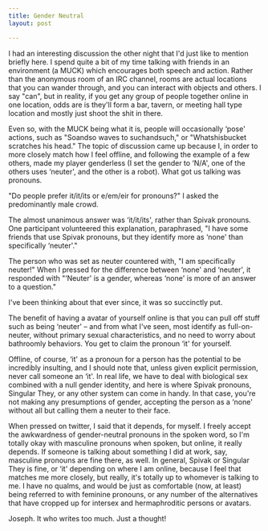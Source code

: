 ```yaml
---
title: Gender Neutral
layout: post

---
```


I had an interesting discussion the other night that I'd just like to mention briefly here.  I spend quite a bit of my time talking with friends in an environment (a MUCK) which encourages both speech and action.  Rather than the anonymous room of an IRC channel, rooms are actual locations that you can wander through, and you can interact with objects and others.  I say "can", but in reality, if you get any group of people together online in one location, odds are is they'll form a bar, tavern, or meeting hall type location and mostly just shoot the shit in there.

Even so, with the MUCK being what it is, people will occasionally ‘pose' actions, such as "Soandso waves to suchandsuch," or "Whatshisbucket scratches his head."  The topic of discussion came up because I, in order to more closely match how I feel offline, and following the example of a few others, made my player genderless (I set the gender to ‘N/A', one of the others uses ‘neuter', and the other is a robot).  What got us talking was pronouns.

"Do people prefer it/it/its or e/em/eir for pronouns?" I asked the predominantly male crowd.

The almost unanimous answer was ‘it/it/its', rather than Spivak pronouns.  One participant volunteered this explanation, paraphrased, "I have some friends that use Spivak pronouns, but they identify more as ‘none' than specifically ‘neuter'."

The person who was set as neuter countered with, "I am specifically neuter!"  When I pressed for the difference between ‘none' and ‘neuter', it responded with "‘Neuter' is a gender, whereas ‘none' is more of an answer to a question."

I've been thinking about that ever since, it was so succinctly put.

The benefit of having a avatar of yourself online is that you can pull off stuff such as being ‘neuter' – and from what I've seen, most identify as full-on-neuter, without primary sexual characteristics, and no need to worry about bathroomly behaviors.  You get to claim the pronoun ‘it' for yourself.

Offline, of course, ‘it' as a pronoun for a person has the potential to be incredibly insulting, and I should note that, unless given explicit permission, never call someone an ‘it'.  In real life, we have to deal with biological sex combined with a null gender identity, and here is where Spivak pronouns, Singular They, or any other system can come in handy.  In that case, you're not making any presumptions of gender, accepting the person as a ‘none'  without all but calling them a neuter to their face.

When pressed on twitter, I said that it depends, for myself.  I freely accept the awkwardness of gender-neutral pronouns in the spoken word, so I'm totally okay with masculine pronouns when spoken, but online, it really depends.  If someone is talking about something I did at work, say, masculine pronouns are fine there, as well.  In general, Spivak or Singular They is fine, or ‘it' depending on where I am online, because I feel that matches me more closely, but really, it's totally up to whomever is talking to me.  I have no qualms, and would be just as comfortable (now, at least) being referred to with feminine pronouns, or any number of the alternatives that have cropped up for intersex and hermaphroditic persons or avatars.

Joseph.  It who writes too much.  Just a thought!
